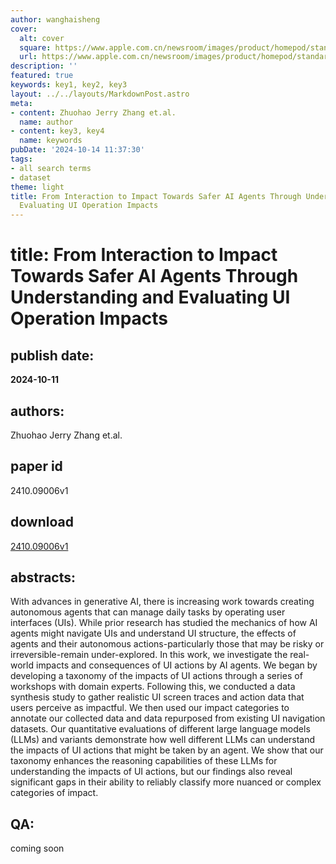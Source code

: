 ```yaml
---
author: wanghaisheng
cover:
  alt: cover
  square: https://www.apple.com.cn/newsroom/images/product/homepod/standard/Apple-HomePod-hero-230118_big.jpg.large_2x.jpg
  url: https://www.apple.com.cn/newsroom/images/product/homepod/standard/Apple-HomePod-hero-230118_big.jpg.large_2x.jpg
description: ''
featured: true
keywords: key1, key2, key3
layout: ../../layouts/MarkdownPost.astro
meta:
- content: Zhuohao Jerry Zhang et.al.
  name: author
- content: key3, key4
  name: keywords
pubDate: '2024-10-14 11:37:30'
tags:
- all search terms
- dataset
theme: light
title: From Interaction to Impact Towards Safer AI Agents Through Understanding and
  Evaluating UI Operation Impacts
---
```


# title: From Interaction to Impact Towards Safer AI Agents Through Understanding and Evaluating UI Operation Impacts 
## publish date: 
**2024-10-11** 
## authors: 
  Zhuohao Jerry Zhang et.al. 
## paper id
2410.09006v1
## download
[2410.09006v1](http://arxiv.org/abs/2410.09006v1)
## abstracts:
With advances in generative AI, there is increasing work towards creating autonomous agents that can manage daily tasks by operating user interfaces (UIs). While prior research has studied the mechanics of how AI agents might navigate UIs and understand UI structure, the effects of agents and their autonomous actions-particularly those that may be risky or irreversible-remain under-explored. In this work, we investigate the real-world impacts and consequences of UI actions by AI agents. We began by developing a taxonomy of the impacts of UI actions through a series of workshops with domain experts. Following this, we conducted a data synthesis study to gather realistic UI screen traces and action data that users perceive as impactful. We then used our impact categories to annotate our collected data and data repurposed from existing UI navigation datasets. Our quantitative evaluations of different large language models (LLMs) and variants demonstrate how well different LLMs can understand the impacts of UI actions that might be taken by an agent. We show that our taxonomy enhances the reasoning capabilities of these LLMs for understanding the impacts of UI actions, but our findings also reveal significant gaps in their ability to reliably classify more nuanced or complex categories of impact.
## QA:
coming soon
